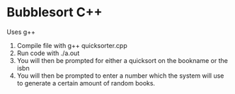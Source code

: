# Bubblesort C++

Uses g++


1. Compile file with g++ quicksorter.cpp
2. Run code with ./a.out
3. You will then be prompted for either a quicksort on the bookname or the isbn
4. You will then be prompted to enter a number which the system will use to generate a certain amount of random books.
